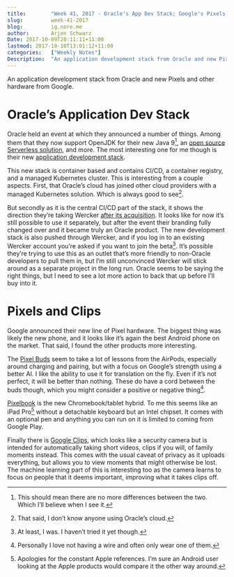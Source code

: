 ```yaml
---
title:        "Week 41, 2017 - Oracle's App Dev Stack; Google's Pixels and Clips"
slug:         week-41-2017
blog:         ig.nore.me  
author:       Arjen Schwarz  
Date: 2017-10-09T20:11:11+11:00  
lastmod: 2017-10-10T13:01:12+11:00
categories:   ["Weekly Notes"]
Description:  "An application development stack from Oracle and new Pixels and other hardware from Google."
---
```


An application development stack from Oracle and new Pixels and other hardware from Google.

# Oracle’s Application Dev Stack

Oracle held an event at which they announced a number of things. Among them that they now support OpenJDK for their new Java 9[^1], an [open source Serverless solution](http://fnproject.io/), and more. The most interesting one for me though is their new [application development stack](https://blogs.oracle.com/developers/meet-the-new-application-development-stack-kubernetes-serverless-registry-cicd-java).

This new stack is container based and contains CI/CD, a container registry, and a managed Kubernetes cluster. This is interesting from a couple aspects. First, that Oracle’s cloud has joined other cloud providers with a managed Kubernetes solution. Which is always good to see[^2].

But secondly as it is the central CI/CD part of the stack, it shows the direction they’re taking Wercker [after its acquisition](/weekly-notes/week-16-2017/). It looks like for now it’s still possible to use it separately, but after the event their branding fully changed over and it became truly an Oracle product. The new development stack is also pushed through Wercker, and if you log in to an existing Wercker account you’re asked if you want to join the beta[^3]. It’s possible they’re trying to use this as an outlet that’s more friendly to non-Oracle developers to pull them in, but I’m still unconvinced Wercker will stick around as a separate project in the long run. Oracle seems to be saying the right things, but I need to see a lot more action to back that up before I’ll buy into it.

# Pixels and Clips

Google announced their new line of Pixel hardware. The biggest thing was likely the new phone, and it looks like it’s again the best Android phone on the market. That said, I found the other products more interesting.

The [Pixel Buds](https://www.blog.google/products/pixel/pixel-buds/) seem to take a lot of lessons from the AirPods, especially around charging and pairing, but with a focus on Google’s strength using a better AI. I like the ability to use it for translation on the fly. Even if it’s not perfect, it will be better than nothing. These do have a cord between the buds though, which you might consider a positive or negative thing[^4].

[Pixelbook](https://www.blog.google/topics/hardware/introducing-pixelbook/) is the new Chromebook/tablet hybrid. To me this seems like an iPad Pro[^5] without a detachable keyboard but an Intel chipset. It comes with an optional pen and anything you can run on it is limited to coming from Google Play.

Finally there is [Google Clips](https://www.blog.google/topics/hardware/google-clips/), which looks like a security camera but is intended for automatically taking short videos, clips if you will, of family moments instead. This comes with the usual caveat of privacy as it uploads everything, but allows you to view moments that might otherwise be lost. The machine learning part of this is interesting too as the camera learns to focus on people that it deems important, improving what it takes clips off.

[^1]:	This should mean there are no more differences between the two. Which I’ll believe when I see it.

[^2]:	That said, I don’t know anyone using Oracle’s cloud.

[^3]:	At least, I was. I haven’t tried it yet though.

[^4]:	Personally I love not having a wire and often only wear one of them.

[^5]:	Apologies for the constant Apple references. I’m sure an Android user looking at the Apple products would compare it the other way around.
